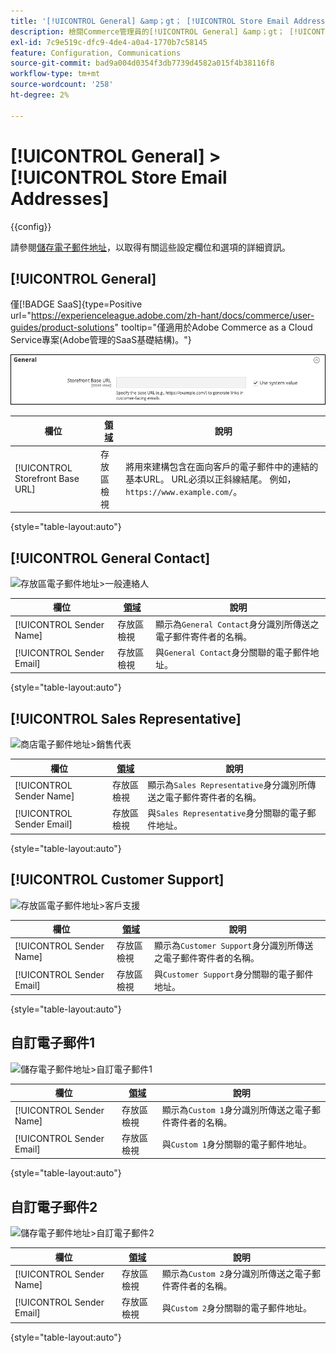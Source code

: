 ```yaml
---
title: '[!UICONTROL General] &amp；gt； [!UICONTROL Store Email Addresses]'
description: 檢閱Commerce管理員的[!UICONTROL General] &amp；gt； [!UICONTROL Store Email Addresses]頁面上的組態設定。
exl-id: 7c9e519c-dfc9-4de4-a0a4-1770b7c58145
feature: Configuration, Communications
source-git-commit: bad9a004d0354f3db7739d4582a015f4b38116f8
workflow-type: tm+mt
source-wordcount: '258'
ht-degree: 2%

---
```


# [!UICONTROL General] > [!UICONTROL Store Email Addresses]

{{config}}

請參閱[儲存電子郵件地址](../../getting-started/store-details.md#store-email-addresses)，以取得有關這些設定欄位和選項的詳細資訊。

## [!UICONTROL General]

僅[!BADGE SaaS]{type=Positive url="https://experienceleague.adobe.com/zh-hant/docs/commerce/user-guides/product-solutions" tooltip="僅適用於Adobe Commerce as a Cloud Service專案(Adobe管理的SaaS基礎結構)。"}

![存放區電子郵件地址>一般連絡人](./assets/store-email-addresses-general-general.png)<!-- zoom -->

| 欄位 | [領域](../../getting-started/websites-stores-views.md#scope-settings) | 說明 |
|--- |--- |--- |
| [!UICONTROL Storefront Base URL] | 存放區檢視 | 將用來建構包含在面向客戶的電子郵件中的連結的基本URL。 URL必須以正斜線結尾。 例如，`https://www.example.com/`。 |

{style="table-layout:auto"}

## [!UICONTROL General Contact]

![存放區電子郵件地址>一般連絡人](./assets/store-email-addresses-general-contact.png)<!-- zoom -->

| 欄位 | [領域](../../getting-started/websites-stores-views.md#scope-settings) | 說明 |
|--- |--- |--- |
| [!UICONTROL Sender Name] | 存放區檢視 | 顯示為`General Contact`身分識別所傳送之電子郵件寄件者的名稱。 |
| [!UICONTROL Sender Email] | 存放區檢視 | 與`General Contact`身分關聯的電子郵件地址。 |

{style="table-layout:auto"}

## [!UICONTROL Sales Representative]

![商店電子郵件地址>銷售代表](./assets/store-email-addresses-sales-rep.png)<!-- zoom -->

| 欄位 | [領域](../../getting-started/websites-stores-views.md#scope-settings) | 說明 |
|--- |--- |--- |
| [!UICONTROL Sender Name] | 存放區檢視 | 顯示為`Sales Representative`身分識別所傳送之電子郵件寄件者的名稱。 |
| [!UICONTROL Sender Email] | 存放區檢視 | 與`Sales Representative`身分關聯的電子郵件地址。 |

{style="table-layout:auto"}

## [!UICONTROL Customer Support]

![存放區電子郵件地址>客戶支援](./assets/store-email-addresses-customer-support.png)<!-- zoom -->

| 欄位 | [領域](../../getting-started/websites-stores-views.md#scope-settings) | 說明 |
|--- |--- |--- |
| [!UICONTROL Sender Name] | 存放區檢視 | 顯示為`Customer Support`身分識別所傳送之電子郵件寄件者的名稱。 |
| [!UICONTROL Sender Email] | 存放區檢視 | 與`Customer Support`身分關聯的電子郵件地址。 |

{style="table-layout:auto"}

## 自訂電子郵件1

![儲存電子郵件地址>自訂電子郵件1](./assets/store-email-addresses-custom-email1.png)<!-- zoom -->

| 欄位 | [領域](../../getting-started/websites-stores-views.md#scope-settings) | 說明 |
|--- |--- |--- |
| [!UICONTROL Sender Name] | 存放區檢視 | 顯示為`Custom 1`身分識別所傳送之電子郵件寄件者的名稱。 |
| [!UICONTROL Sender Email] | 存放區檢視 | 與`Custom 1`身分關聯的電子郵件地址。 |

{style="table-layout:auto"}

## 自訂電子郵件2

![儲存電子郵件地址>自訂電子郵件2](./assets/store-email-addresses-custom-email1.png)<!-- zoom -->

| 欄位 | [領域](../../getting-started/websites-stores-views.md#scope-settings) | 說明 |
|--- |--- |--- |
| [!UICONTROL Sender Name] | 存放區檢視 | 顯示為`Custom 2`身分識別所傳送之電子郵件寄件者的名稱。 |
| [!UICONTROL Sender Email] | 存放區檢視 | 與`Custom 2`身分關聯的電子郵件地址。 |

{style="table-layout:auto"}
